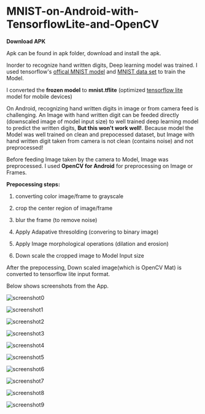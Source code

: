 # MNIST-on-Android-with-TensorflowLite-and-OpenCV

<b>Download APK</b>

Apk can be found in apk folder, download and install the apk.

Inorder to recognize hand written digits, Deep learning model was trained. I used tensorflow's [offical MNIST model](https://github.com/tensorflow/models/blob/master/official/mnist/mnist.py) and [MNIST data set](http://yann.lecun.com/exdb/mnist/) to train the Model.

I converted the <b>frozen model</b> to <b>mnist.tflite</b> (optimized [tensorflow lite](https://www.tensorflow.org/mobile/tflite) model for mobile devices)

On Android, recognizing hand written digits in image or from camera feed is challenging. 
An Image with hand written digit can be feeded directly (downscaled image of model input size) to well trained deep learning model to predict the written digits, <b>But this won't work well!</b>.
Because model the Model was well trained on clean and prepocessed dataset, but Image with hand written digit taken from camera is not clean (contains noise) and not preprocessed!

Before feeding Image taken by the camera to Model, Image was preprocessed. I used <b>OpenCV for Android</b> for preprocessing on Image or Frames.

<b>Prepocessing steps:</b>

  1) converting color image/frame to grayscale

  2) crop the center region of image/frame

  3) blur the frame (to remove noise)

  4) Apply Adapative thresolding (convering to binary image)

  5) Apply Image morphological operations (dilation and erosion)
  
  6) Down scale the cropped image to Model Input size
  
After the prepocessing, Down scaled image(which is OpenCV Mat) is converted to tensorflow lite input format.

Below shows screenshots from the App.

![screenshot0](https://github.com/Rohithkvsp/MNIST-on-Android-with-TensorflowLite-and-OpenCV/blob/master/screenshots/Screenshot_0.png)


![screenshot1](https://github.com/Rohithkvsp/MNIST-on-Android-with-TensorflowLite-and-OpenCV/blob/master/screenshots/Screenshot_1.png)


![screenshot2](https://github.com/Rohithkvsp/MNIST-on-Android-with-TensorflowLite-and-OpenCV/blob/master/screenshots/Screenshot_2.png)


![screenshot3](https://github.com/Rohithkvsp/MNIST-on-Android-with-TensorflowLite-and-OpenCV/blob/master/screenshots/Screenshot_3.png)


![screenshot4](https://github.com/Rohithkvsp/MNIST-on-Android-with-TensorflowLite-and-OpenCV/blob/master/screenshots/Screenshot_4.png)


![screenshot5](https://github.com/Rohithkvsp/MNIST-on-Android-with-TensorflowLite-and-OpenCV/blob/master/screenshots/Screenshot_5.png)


![screenshot6](https://github.com/Rohithkvsp/MNIST-on-Android-with-TensorflowLite-and-OpenCV/blob/master/screenshots/Screenshot_6.png)


![screenshot7](https://github.com/Rohithkvsp/MNIST-on-Android-with-TensorflowLite-and-OpenCV/blob/master/screenshots/Screenshot_7.png)


![screenshot8](https://github.com/Rohithkvsp/MNIST-on-Android-with-TensorflowLite-and-OpenCV/blob/master/screenshots/Screenshot_8.png)


![screenshot9](https://github.com/Rohithkvsp/MNIST-on-Android-with-TensorflowLite-and-OpenCV/blob/master/screenshots/Screenshot_9.png)



  
 



